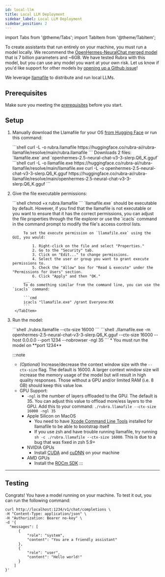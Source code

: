 ```yaml
---
id: local-llm
title: Local LLM Deployment
sidebar_label: Local LLM Deployment
sidebar_position: 2
---
```

import Tabs from '@theme/Tabs';
import TabItem from '@theme/TabItem';

To create assistants that run entirely on your machine, you must run a model locally. We recommend the [OpenHermes-NeuralChat merged model](https://huggingface.co/Weyaxi/OpenHermes-2.5-neural-chat-v3-3-Slerp) that is 7 billion parameters and ~6GB. We have tested Rubra with this model, but you can use any model you want at your own risk. Let us know if you'd like support for other models by [opening up a Github issue](https://github.com/rubra-ai/rubra/issues/new)!

We leverage [llamafile](https://github.com/Mozilla-Ocho/llamafile) to distribute and run local LLMs.

## Prerequisites

Make sure you meeting the [prerequisites](./prerequisites) before you start.

## Setup
1. Manually download the Llamafile for your OS [from Hugging Face](https://huggingface.co/rubra-ai/rubra-llamafile/tree/main) or run this command:

    <Tabs groupId="operating-systems">
        <TabItem value="mac" label="macOS + Linux">
            ```shell
            curl -L -o rubra.llamafile https://huggingface.co/rubra-ai/rubra-llamafile/resolve/main/rubra.llamafile
            ```
        </TabItem>
        <TabItem value="win" label="Windows">
            Downloads 2 files: `llamafile.exe` and `openhermes-2.5-neural-chat-v3-3-slerp.Q6_K.gguf`
            ```shell
            curl -L -o llamafile.exe https://huggingface.co/rubra-ai/rubra-llamafile/resolve/main/llamafile.exe
            curl -L -o openhermes-2.5-neural-chat-v3-3-slerp.Q6_K.gguf https://huggingface.co/rubra-ai/rubra-llamafile/resolve/main/openhermes-2.5-neural-chat-v3-3-slerp.Q6_K.gguf
            ```
        </TabItem>
    </Tabs>


2. Give the file executable permissions:

    <Tabs groupId="operating-systems">
        <TabItem value="mac" label="macOS + Linux">
            ```shell
            chmod +x rubra.llamafile
            ```
        </TabItem>
        <TabItem value="win" label="Windows">
            `llamafile.exe` should be executable by default. However, if you find that the llamafile is not executable or you want to ensure that it has the correct permissions, you can adjust the file properties through the file explorer or use the `icacls` command in the command prompt to modify the file's access control lists.

            To set the execute permission on `llamafile.exe` using the GUI, you would:

                1. Right-click on the file and select "Properties."
                2. Go to the "Security" tab.
                3. Click on "Edit..." to change permissions.
                4. Select the user or group you want to grant execute permissions to.
                5. Check the "Allow" box for "Read & execute" under the "Permissions for Users" section.
                6. Click "Apply" and then "OK."
            ___
            To do something similar from the command line, you can use the `icacls` command:

            ```cmd
            icacls "llamafile.exe" /grant Everyone:RX
            ```
        </TabItem>
    </Tabs>

3. Run the model:
    
    <Tabs groupId="operating-systems">
        <TabItem value="mac" label="macOS + Linux">
            ```shell
            ./rubra.llamafile --ctx-size 16000
            ```
        </TabItem>
        <TabItem value="win" label="Windows">
            ```shell
            ./llamafile.exe -m openhermes-2.5-neural-chat-v3-3-slerp.Q6_K.gguf --ctx-size 16000 --host 0.0.0.0 --port 1234 --nobrowser -ngl 35
            ```
            * You must run the model on **port 1234**
        </TabItem>
    </Tabs>

    :::note
    * *(Optional)* Increase/decrease the context window size with the `--ctx-size` flag. The default is 16000. A larger context window size will increase the memory usage of the model but will result in high quality responses. Those without a GPU and/or limited RAM (i.e. 8 GB) should keep this value low.
    * GPU Support:
      * `-ngl` is the number of layers offloaded to the GPU. The default is 35. You can adjust this value to offload more/ess layers to the GPU. Add this to your command: `./rubra.llamafile --ctx-size 16000 -ngl 35`
      * Apple Silicon on MacOS
        * You need to have [Xcode Command Line Tools](https://mac.install.guide/commandlinetools/index.html) installed for llamafile to be able to bootstrap itself
        * If you use zsh and have trouble running llamafile, try running `sh -c ./rubra.llamafile --ctx-size 16000`. This is due to a bug that was fixed in zsh 5.9+
      * NVIDIA GPUs
        * Install [CUDA](https://developer.nvidia.com/cuda-downloads) and [cuDNN](https://developer.nvidia.com/cudnn) on your machine
      * AMD GPUs
        * Install the [ROCm SDK](https://rocm.docs.amd.com/en/latest/)
    :::

___

## Testing

Congrats! You have a model running on your machine. To test it out, you can run the following command:

```shell
curl http://localhost:1234/v1/chat/completions \
-H "Content-Type: application/json" \
-H "Authorization: Bearer no-key" \
-d '{
  "messages": [
      {
          "role": "system",
          "content": "You are a friendly assistant"
      },
      {
          "role": "user",
          "content": "Hello world!"
      }
    ]
}'
```

